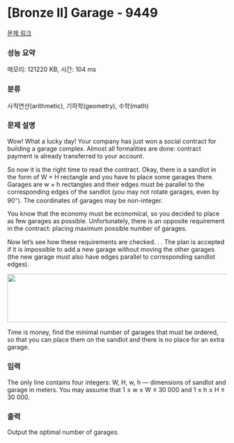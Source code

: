 # [Bronze II] Garage - 9449 

[문제 링크](https://www.acmicpc.net/problem/9449) 

### 성능 요약

메모리: 121220 KB, 시간: 104 ms

### 분류

사칙연산(arithmetic), 기하학(geometry), 수학(math)

### 문제 설명

<p>Wow! What a lucky day! Your company has just won a social contract for building a garage complex. Almost all formalities are done: contract payment is already transferred to your account.</p>

<p>So now it is the right time to read the contract. Okay, there is a sandlot in the form of W × H rectangle and you have to place some garages there. Garages are w × h rectangles and their edges must be parallel to the corresponding edges of the sandlot (you may not rotate garages, even by 90<sup>◦</sup>). The coordinates of garages may be non-integer.</p>

<p>You know that the economy must be economical, so you decided to place as few garages as possible. Unfortunately, there is an opposite requirement in the contract: placing maximum possible number of garages.</p>

<p>Now let’s see how these requirements are checked. . . The plan is accepted if it is impossible to add a new garage without moving the other garages (the new garage must also have edges parallel to corresponding sandlot edges).</p>

<p style="text-align: center;"><img alt="" src="" style="height:111px; width:676px"></p>

<p>Time is money, find the minimal number of garages that must be ordered, so that you can place them on the sandlot and there is no place for an extra garage.</p>

### 입력 

 <p>The only line contains four integers: W, H, w, h — dimensions of sandlot and garage in meters. You may assume that 1 ≤ w ≤ W ≤ 30 000 and 1 ≤ h ≤ H ≤ 30 000.</p>

### 출력 

 <p>Output the optimal number of garages.</p>

